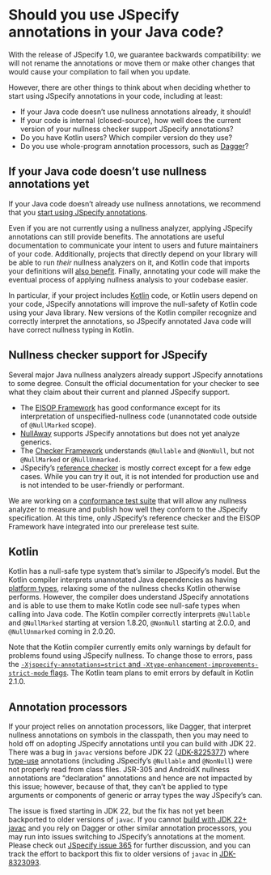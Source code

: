 # Should you use JSpecify annotations in your Java code?

With the release of JSpecify 1.0, we guarantee backwards compatibility: we will
not rename the annotations or move them or make other changes that would cause
your compilation to fail when you update.

However, there are other things to think about when deciding whether to start
using JSpecify annotations in your code, including at least:

*   If your Java code doesn’t use nullness annotations already, it should!
*   If your code is internal (closed-source), how well does the current version
    of your nullness checker support JSpecify annotations?
*   Do you have Kotlin users? Which compiler version do they use?
*   Do you use whole-program annotation processors, such as
    [Dagger](http://dagger.dev)?

## If your Java code doesn’t use nullness annotations yet

If your Java code doesn’t already use nullness annotations, we recommend that
you [start using JSpecify annotations](using).

Even if you are not currently using a nullness analyzer, applying JSpecify
annotations can still provide benefits. The annotations are useful documentation
to communicate your intent to users and future maintainers of your code.
Additionally, projects that directly depend on your library will be able to run
*their* nullness analyzers on it, and Kotlin code that imports your definitions
will [also benefit](#kotlin). Finally, annotating your code will make the
eventual process of applying nullness analysis to your codebase easier.

In particular, if your project includes [Kotlin](#kotlin) code, or Kotlin users
depend on your code, JSpecify annotations will improve the null-safety of Kotlin
code using your Java library. New versions of the Kotlin compiler recognize and
correctly interpret the annotations, so JSpecify annotated Java code will have
correct nullness typing in Kotlin.

## Nullness checker support for JSpecify

Several major Java nullness analyzers already support JSpecify annotations to
some degree. Consult the official documentation for your checker to see what
they claim about their current and planned JSpecify support.

*   The [EISOP Framework](https://eisop.github.io/) has good conformance except
    for its interpretation of unspecified-nullness code (unannotated code
    outside of `@NullMarked` scope).
*   [NullAway](https://github.com/uber/NullAway) supports JSpecify annotations
    but does not yet analyze generics.
*   The [Checker Framework](https://checkerframework.org/) understands
    `@Nullable` and `@NonNull`, but not `@NullMarked` or `@NullUnmarked`.
*   JSpecify’s
    [reference checker](https://github.com/jspecify/jspecify-reference-checker)
    is mostly correct except for a few edge cases. While you can try it out, it
    is not intended for production use and is not intended to be user-friendly
    or performant.

We are working on a
[conformance test suite](https://github.com/jspecify/jspecify/tree/main/conformance-tests)
that will allow any nullness analyzer to measure and publish how well they
conform to the JSpecify specification. At this time, only JSpecify’s reference
checker and the EISOP Framework have integrated into our prerelease test suite.

## Kotlin

Kotlin has a null-safe type system that’s similar to JSpecify’s model. But the
Kotlin compiler interprets unannotated Java dependencies as having
[platform types](https://kotlinlang.org/docs/java-interop.html#null-safety-and-platform-types),
relaxing some of the nullness checks Kotlin otherwise performs. However, the
compiler does understand JSpecify annotations and is able to use them to make
Kotlin code see null-safe types when calling into Java code. The Kotlin compiler
correctly interprets `@Nullable` and `@NullMarked` starting at version 1.8.20,
`@NonNull` starting at 2.0.0, and `@NullUnmarked` coming in 2.0.20.

Note that the Kotlin compiler currently emits only warnings by default for
problems found using JSpecify nullness. To change those to errors, pass the
[`-Xjspecify-annotations=strict` and
`-Xtype-enhancement-improvements-strict-mode`
flags](https://kotlinlang.org/docs/whatsnew1520.html#support-for-jspecify-nullness-annotations).
The Kotlin team plans to emit errors by default in Kotlin 2.1.0.

## Annotation processors

If your project relies on annotation processors, like Dagger, that interpret
nullness annotations on symbols in the classpath, then you may need to hold off
on adopting JSpecify annotations until you can build with JDK 22. There was a
bug in `javac` versions before JDK 22
([JDK-8225377](https://bugs.openjdk.org/browse/JDK-8225377)) where
[type-use](https://www.oracle.com/technical-resources/articles/java/ma14-architect-annotations.html)
annotations (including JSpecify’s `@Nullable` and `@NonNull`) were not properly
read from class files. JSR-305 and AndroidX nullness annotations are
“declaration” annotations and hence are not impacted by this issue; however,
because of that, they can’t be applied to type arguments or components of
generic or array types the way JSpecify’s can.

The issue is fixed starting in JDK 22, but the fix has not yet been backported
to older versions of `javac`. If you cannot
[build with JDK 22+ javac](https://github.com/jspecify/jspecify/issues/537) and
you rely on Dagger or other similar annotation processors, you may run into
issues switching to JSpecify’s annotations at the moment. Please check out
[JSpecify issue 365](https://github.com/jspecify/jspecify/issues/365) for
further discussion, and you can track the effort to backport this fix to older
versions of `javac` in
[JDK-8323093](https://bugs.openjdk.org/browse/JDK-8323093).
